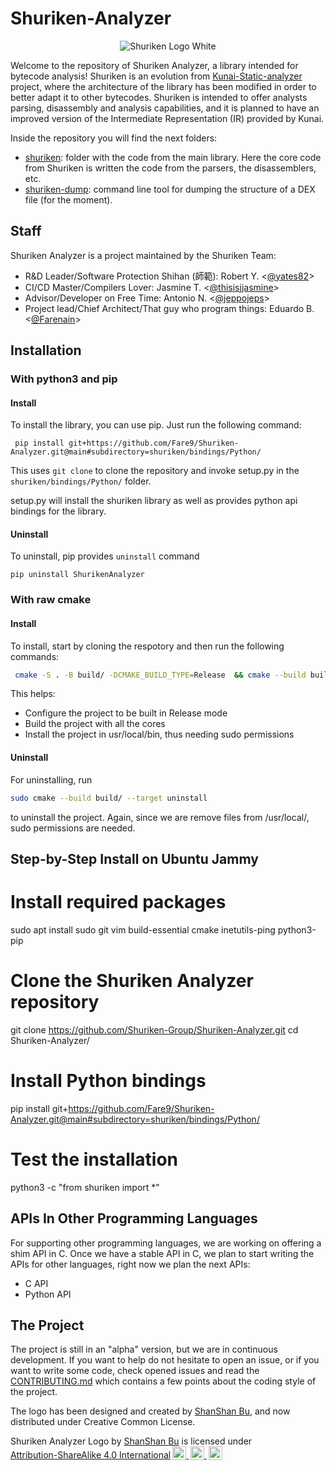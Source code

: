 # Shuriken-Analyzer

<p align="center">
  <img src="Imgs/Logo 5cm/Logo-5cm-redes-blanco.png"
alt="Shuriken Logo White"/>
</p>



Welcome to the repository of Shuriken Analyzer, a library intended for bytecode analysis!
Shuriken is an evolution from [Kunai-Static-analyzer](https://github.com/Fare9/KUNAI-static-analyzer) project, 
where the architecture of the library has been modified in order to better adapt it to other bytecodes. Shuriken
is intended to offer analysts parsing, disassembly and analysis capabilities, and it is planned to have
an improved version of the Intermediate Representation (IR) provided by Kunai.

Inside the repository you will find the next folders:

* [shuriken](./shuriken/): folder with the code from the main library. Here the core code from Shuriken is written
the code from the parsers, the disassemblers, etc.
* [shuriken-dump](./shuriken-dump/): command line tool for dumping the structure of a DEX file (for the moment).

## Staff

Shuriken Analyzer is a project maintained by the Shuriken Team:

* R&D Leader/Software Protection Shihan (師範): Robert Y. <[@yates82](https://x.com/yates82)>
* CI/CD Master/Compilers Lover: Jasmine T. <[@thisisjjasmine](https://x.com/thisisjjasmine)>
* Advisor/Developer on Free Time: Antonio N. <[@jeppojeps](https://x.com/jeppojeps)>
* Project lead/Chief Architect/That guy who program things: Eduardo B. <[@Farenain](https://x.com/Farenain)>


## Installation
### With python3 and pip
#### Install
To install the library, you can use pip. Just run the following command:
```
 pip install git+https://github.com/Fare9/Shuriken-Analyzer.git@main#subdirectory=shuriken/bindings/Python/
```
This uses `git clone` to clone the repository and invoke setup.py in the `shuriken/bindings/Python/` folder.

setup.py will install the shuriken library as well as provides python api bindings for the library. 

#### Uninstall
To uninstall, pip provides `uninstall` command
```
pip uninstall ShurikenAnalyzer
```

### With raw cmake
#### Install
To install, start by cloning the respotory and then run the following commands:

```bash
 cmake -S . -B build/ -DCMAKE_BUILD_TYPE=Release  && cmake --build build/ -j && sudo cmake --install build/
```

This helps:
- Configure the project to be built in Release mode
- Build the project with all the cores
- Install the project in usr/local/bin, thus needing sudo permissions

#### Uninstall
For uninstalling, run
```bash
sudo cmake --build build/ --target uninstall
```

to uninstall the project. Again, since we are remove files from /usr/local/, sudo permissions are needed.

## Step-by-Step Install on Ubuntu Jammy

# Install required packages
sudo apt install sudo git vim build-essential cmake inetutils-ping python3-pip

# Clone the Shuriken Analyzer repository
git clone https://github.com/Shuriken-Group/Shuriken-Analyzer.git
cd Shuriken-Analyzer/

# Install Python bindings
pip install git+https://github.com/Fare9/Shuriken-Analyzer.git@main#subdirectory=shuriken/bindings/Python/

# Test the installation
python3 -c "from shuriken import *"


## APIs In Other Programming Languages

For supporting other programming languages, we are working on offering a shim API in C. Once we have a stable
API in C, we plan to start writing the APIs for other languages, right now we plan the next APIs:

* C API
* Python API


## The Project

The project is still in an "alpha" version, but we are in continuous development. If you want to help do not hesitate
to open an issue, or if you want to write some code, check opened issues and read the [CONTRIBUTING.md](./CONTRIBUTING.md)
which contains a few points about the coding style of the project.

The logo has been designed and created by [ShanShan Bu](https://www.linkedin.com/in/shanshan-bu/), and now distributed
under Creative Common License.

<p xmlns:cc="http://creativecommons.org/ns#" xmlns:dct="http://purl.org/dc/terms/">
<span property="dct:title">Shuriken Analyzer Logo</span> by 
<a rel="cc:attributionURL dct:creator" property="cc:attributionName" href="https://www.linkedin.com/in/shanshan-bu/">
ShanShan Bu</a> is licensed under <a href="http://creativecommons.org/licenses/by-sa/4.0/?ref=chooser-v1" target="_blank" 
rel="license noopener noreferrer" style="display:inline-block;">
Attribution-ShareAlike 4.0 International<img style="height:22px!important;margin-left:3px;vertical-align:text-bottom;" 
src="https://mirrors.creativecommons.org/presskit/icons/cc.svg?ref=chooser-v1">
<img style="height:22px!important;margin-left:3px;vertical-align:text-bottom;" 
src="https://mirrors.creativecommons.org/presskit/icons/by.svg?ref=chooser-v1">
<img style="height:22px!important;margin-left:3px;vertical-align:text-bottom;" src="https://mirrors.creativecommons.org/presskit/icons/sa.svg?ref=chooser-v1">
</a></p>
